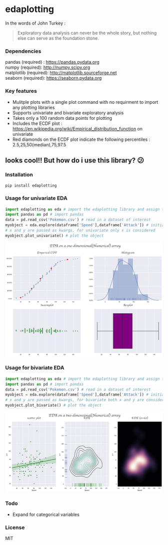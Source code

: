 # edaplotting

In the words of John Turkey :
> Exploratory data analysis can never be the whole story, but nothing else can serve as the foundation stone.

### Dependencies

pandas (required) : https://pandas.pydata.org  
numpy (required): http://numpy.scipy.org  
matplotlib (required): http://matplotlib.sourceforge.net  
seaborn (required): https://seaborn.pydata.org  

### Key features

* Mulitple plots with a single plot command with no requirment to import any plotting libraries
* Supports univariate and bivariate exploratory analysis
* Takes only a 100 random data points for plotting
* Includes the ECDF plot : https://en.wikipedia.org/wiki/Empirical_distribution_function on univariate
* Red diamonds on the ECDF plot indicate the following percentiles : 2.5,25,50(median),75,97.5

## looks cool!! But how do i use this library? :confused:

### Installation

```
pip install edaplotting
```

### Usage for univariate EDA

```python
import edaplotting as eda # import the edaplotting library and assign the alias eda
import pandas as pd # import pandas
data = pd.read_csv('Pokemon.csv') # read in a dataset of interest 
myobject = eda.explore(dataframe['Speed'],dataframe['Attack']) # initialize the class with a one-dimensional array
# x and y are passed as kwargs, for univariate only x is considered
myobject.plot_univariate() # plot the object
```

![png](image_univariate.png)

### Usage for bivariate EDA

```python
import edaplotting as eda # import the edaplotting library and assign the alias eda
import pandas as pd # import pandas
data = pd.read_csv('Pokemon.csv') # read in a dataset of interest 
myobject = eda.explore(dataframe['Speed'],dataframe['Attack']) # initialize the class with a two-dimensional array
# x and y are passed as kwargs, for bivariate both x and y are considered
myobject.plot_bivariate() # plot the object
```

![png](image_bivariate.png)

### Todo

* Expand for categorical variables

### License

MIT
